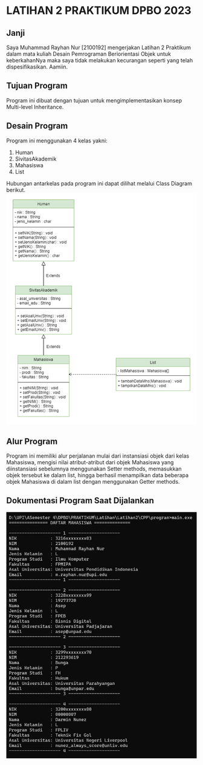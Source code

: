 # LATIHAN 2 PRAKTIKUM DPBO 2023

## Janji
Saya Muhammad Rayhan Nur [2100192] mengerjakan Latihan 2 Praktikum dalam mata kuliah Desain Pemrograman Beriorientasi Objek untuk keberkahanNya maka saya tidak melakukan kecurangan seperti yang telah dispesifikasikan. Aamiin.

## Tujuan Program
Program ini dibuat dengan tujuan untuk mengimplementasikan konsep Multi-level Inheritance.

## Desain Program
Program ini menggunakan 4 kelas yakni:
1) Human
2) SivitasAkademik
3) Mahasiswa
4) List

Hubungan antarkelas pada program ini dapat dilihat melalui Class Diagram berikut.
![alt-text](https://github.com/MRayhanNurUPI/LATIHAN2DPBO2023/blob/main/ClassDiagram-Lat2DPBO-Multilevel_Inheritance%20(1).png)

## Alur Program
Program ini memiliki alur perjalanan mulai dari instansiasi objek dari kelas Mahasiswa, mengisi nilai atribut-atribut dari objek Mahasiswa yang diinstansiasi sebelumnya menggunakan Setter methods, memasukkan objek tersebut ke dalam list, hingga berhasil menampilkan data beberapa objek Mahasiswa di dalam list dengan menggunakan Getter methods.

## Dokumentasi Program Saat Dijalankan
![alt-text](https://github.com/MRayhanNurUPI/LATIHAN2DPBO2023/blob/main/CPP/screenshot/Screenshot%20Program%20Latihan%202%20-%20Multilevel%20Inheritance%20(CPP).jpg)
